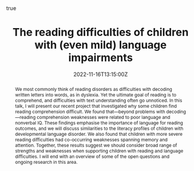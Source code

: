 ---
abstract: "We most commonly think of reading disorders as difficulties with decoding written letters into words, as in dyslexia. Yet the ultimate goal of reading is to comprehend, and difficulties with text understanding often go unnoticed. In this talk, I will present our recent project that investigated why some children find reading comprehension difficult. We found that—beyond problems with decoding—reading comprehension weaknesses were related to poor language and nonverbal IQ. These findings emphasise the importance of language for reading outcomes, and we will discuss similarities to the literacy profiles of children with developmental language disorder. We also found that children with more severe reading difficulties had co-occurring weaknesses spanning memory and attention. Together, these results suggest we should consider broad range of strengths and weaknesses when supporting children with reading and language difficulties. I will end with an overview of some of the open questions and ongoing research in this area."
address:
  city: ""
  country: ""
  postcode: ""
  region: ""
  street: ""
all_day: 
authors: 
- admin
date: "2022-11-16T13:15:00Z"
date_end: "2022-11-17T17:00:00Z"
event: ACAMH Judy Dunn International Conference - Speech and Developmental Language Disorders
event_url: "https://www.acamh.org/event/dunn-22/"
featured: false
image:
  caption: 'Image credit: []())'
  focal_point: Right
location: Online
math: true
projects: 
- longitudinal-comprehension
publishDate: "2022-11-01T00:00:00Z"
slides: 
summary: 
tags:
title: "The reading difficulties of children with (even mild) language impairments"
url_code: ""
url_pdf: ""
url_poster: ""
url_video: ""
url_dataset: ""
---